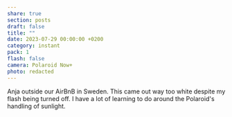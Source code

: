 ```yaml
---
share: true
section: posts
draft: false
title: ""
date: 2023-07-29 00:00:00 +0200
category: instant
pack: 1
flash: false
camera: Polaroid Now+
photo: redacted
---
```



Anja outside our AirBnB in Sweden. This came out way too white despite my flash being turned off. I have a lot of learning to do around the Polaroid's handling of sunlight.